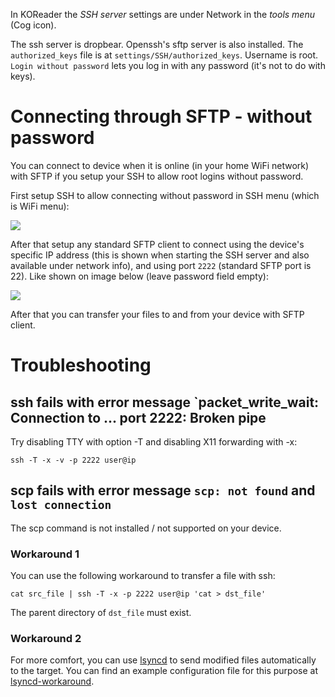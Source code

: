 In KOReader the _SSH server_ settings are under Network in the _tools menu_ (Cog icon).

The ssh server is dropbear. Openssh's sftp server is also installed.
The `authorized_keys` file is at `settings/SSH/authorized_keys`.
Username is root.
`Login without password` lets you log in with any password (it's not to do with keys).


# Connecting through SFTP - without password

You can connect to device when it is online (in your home WiFi network) with SFTP if you setup your SSH to allow root logins without password.

First setup SSH to allow connecting without password in SSH menu (which is WiFi menu):

![](https://user-images.githubusercontent.com/202757/62869299-de1f4700-bd17-11e9-946c-1940853e1069.png)

After that setup any standard SFTP client to connect using the device's specific IP address (this is shown when starting the SSH server and also available under network info), and using port `2222` (standard SFTP port is 22). Like shown on image below (leave password field empty):

![](https://user-images.githubusercontent.com/202757/62867437-8a126380-bd13-11e9-8d08-4ebd5f25dcf8.png)

After that you can transfer your files to and from your device with SFTP client.

# Troubleshooting

## ssh fails with error message `packet_write_wait: Connection to ... port 2222: Broken pipe
Try disabling TTY with option -T and disabling X11 forwarding with -x:
```
ssh -T -x -v -p 2222 user@ip
```


## scp fails with error message `scp: not found` and `lost connection`
The scp command is not installed / not supported on your device. 

### Workaround 1
You can use the following workaround to transfer a file with ssh:
```
cat src_file | ssh -T -x -p 2222 user@ip 'cat > dst_file'
```
The parent directory of `dst_file` must exist.

### Workaround 2
For more comfort, you can use [lsyncd](https://github.com/axkibe/lsyncd) to send modified files automatically to the target. You can find an example configuration file for this purpose at [lsyncd-workaround](https://github.com/thomasrebele/lsyncd-workaround).

